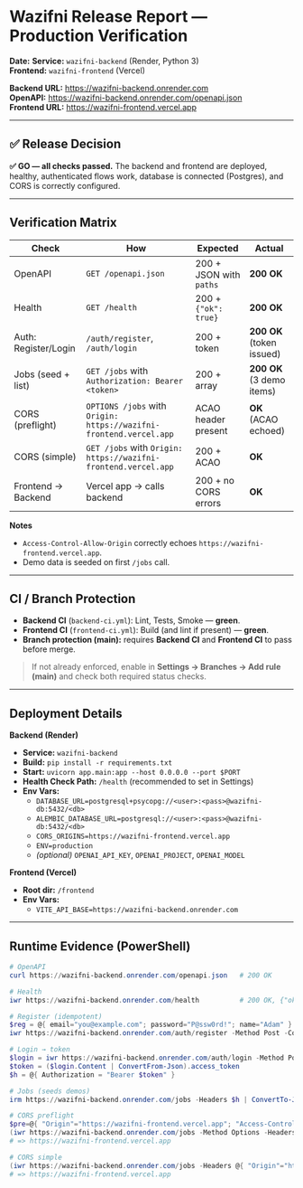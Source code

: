 # Wazifni Release Report — Production Verification

**Date:** <!-- update if desired -->
**Service:** `wazifni-backend` (Render, Python 3)  
**Frontend:** `wazifni-frontend` (Vercel)

**Backend URL:** https://wazifni-backend.onrender.com  
**OpenAPI:** https://wazifni-backend.onrender.com/openapi.json  
**Frontend URL:** https://wazifni-frontend.vercel.app

---

## ✅ Release Decision
**✅ GO — all checks passed.** The backend and frontend are deployed, healthy, authenticated flows work, database is connected (Postgres), and CORS is correctly configured.

---

## Verification Matrix

| Check | How | Expected | Actual |
|---|---|---|---|
| OpenAPI | `GET /openapi.json` | 200 + JSON with `paths` | **200 OK** |
| Health | `GET /health` | 200 + `{"ok": true}` | **200 OK** |
| Auth: Register/Login | `/auth/register`, `/auth/login` | 200 + token | **200 OK** (token issued) |
| Jobs (seed + list) | `GET /jobs` with `Authorization: Bearer <token>` | 200 + array | **200 OK** (3 demo items) |
| CORS (preflight) | `OPTIONS /jobs` with `Origin: https://wazifni-frontend.vercel.app` | ACAO header present | **OK** (ACAO echoed) |
| CORS (simple) | `GET /jobs` with `Origin: https://wazifni-frontend.vercel.app` | 200 + ACAO | **OK** |
| Frontend → Backend | Vercel app → calls backend | 200 + no CORS errors | **OK** |

**Notes**
- `Access-Control-Allow-Origin` correctly echoes `https://wazifni-frontend.vercel.app`.
- Demo data is seeded on first `/jobs` call.

---

## CI / Branch Protection

- **Backend CI** (`backend-ci.yml`): Lint, Tests, Smoke — **green**.
- **Frontend CI** (`frontend-ci.yml`): Build (and lint if present) — **green**.
- **Branch protection (main):** requires **Backend CI** and **Frontend CI** to pass before merge.

> If not already enforced, enable in **Settings → Branches → Add rule (main)** and check both required status checks.

---

## Deployment Details

**Backend (Render)**
- **Service:** `wazifni-backend`
- **Build:** `pip install -r requirements.txt`
- **Start:** `uvicorn app.main:app --host 0.0.0.0 --port $PORT`
- **Health Check Path:** `/health` (recommended to set in Settings)
- **Env Vars:**
  - `DATABASE_URL=postgresql+psycopg://<user>:<pass>@wazifni-db:5432/<db>`
  - `ALEMBIC_DATABASE_URL=postgresql://<user>:<pass>@wazifni-db:5432/<db>`
  - `CORS_ORIGINS=https://wazifni-frontend.vercel.app`
  - `ENV=production`
  - *(optional)* `OPENAI_API_KEY`, `OPENAI_PROJECT`, `OPENAI_MODEL`

**Frontend (Vercel)**
- **Root dir:** `/frontend`
- **Env Vars:**  
  - `VITE_API_BASE=https://wazifni-backend.onrender.com`

---

## Runtime Evidence (PowerShell)

```powershell
# OpenAPI
curl https://wazifni-backend.onrender.com/openapi.json   # 200 OK

# Health
iwr https://wazifni-backend.onrender.com/health          # 200 OK, {"ok":true}

# Register (idempotent)
$reg = @{ email="you@example.com"; password="P@ssw0rd!"; name="Adam" } | ConvertTo-Json
iwr https://wazifni-backend.onrender.com/auth/register -Method Post -ContentType "application/json" -Body $reg

# Login → token
$login = iwr https://wazifni-backend.onrender.com/auth/login -Method Post -Body @{ username="you@example.com"; password="P@ssw0rd!" }
$token = ($login.Content | ConvertFrom-Json).access_token
$h = @{ Authorization = "Bearer $token" }

# Jobs (seeds demos)
irm https://wazifni-backend.onrender.com/jobs -Headers $h | ConvertTo-Json -Depth 5  # 200, 3 items

# CORS preflight
$pre=@{ "Origin"="https://wazifni-frontend.vercel.app"; "Access-Control-Request-Method"="GET" }
(iwr https://wazifni-backend.onrender.com/jobs -Method Options -Headers $pre).Headers."Access-Control-Allow-Origin"
# => https://wazifni-frontend.vercel.app

# CORS simple
(iwr https://wazifni-backend.onrender.com/jobs -Headers @{ "Origin"="https://wazifni-frontend.vercel.app" }).Headers."Access-Control-Allow-Origin"
# => https://wazifni-frontend.vercel.app
